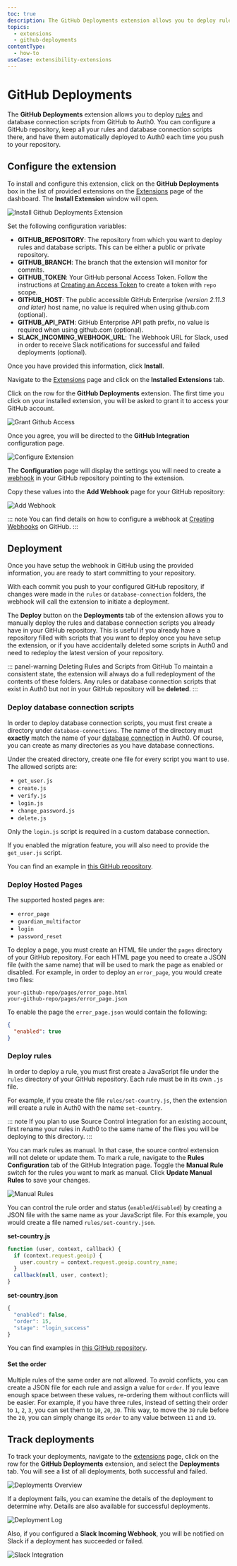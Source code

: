 ```yaml
---
toc: true
description: The GitHub Deployments extension allows you to deploy rules and database connection scripts from GitHub to Auth0.
topics:
  - extensions
  - github-deployments
contentType:
  - how-to
useCase: extensibility-extensions
---
```


# GitHub Deployments

The **GitHub Deployments** extension allows you to deploy [rules](/rules) and database connection scripts from GitHub to Auth0. You can configure a GitHub repository, keep all your rules and database connection scripts there, and have them automatically deployed to Auth0 each time you push to your repository.

## Configure the extension

To install and configure this extension, click on the __GitHub Deployments__ box in the list of provided extensions on the [Extensions](${manage_url}/#/extensions) page of the dashboard. The __Install Extension__ window will open.

![Install Github Deployments Extension](/media/articles/extensions/github-deploy/install-extension.png)

Set the following configuration variables:

- **GITHUB_REPOSITORY**: The repository from which you want to deploy rules and database scripts. This can be either a public or private repository.
- **GITHUB_BRANCH**: The branch that the extension will monitor for commits.
- **GITHUB_TOKEN**: Your GitHub personal Access Token. Follow the instructions at [Creating an Access Token](https://help.github.com/articles/creating-an-access-token-for-command-line-use/#creating-a-token) to create a token with `repo` scope.
- **GITHUB_HOST**: The public accessible GitHub Enterprise _(version 2.11.3 and later)_ host name, no value is required when using github.com (optional).
- **GITHUB_API_PATH**: GitHub Enterprise API path prefix, no value is required when using github.com (optional).
- **SLACK_INCOMING_WEBHOOK_URL**: The Webhook URL for Slack, used in order to receive Slack notifications for successful and failed deployments (optional).


Once you have provided this information, click **Install**.

Navigate to the [Extensions](${manage_url}/#/extensions) page and click on the __Installed Extensions__ tab.

Click on the row for the __GitHub Deployments__ extension. The first time you click on your installed extension, you will be asked to grant it to access your GitHub account.

![Grant Github Access](/media/articles/extensions/github-deploy/grant-access.png)

Once you agree, you will be directed to the __GitHub Integration__ configuration page.

![Configure Extension](/media/articles/extensions/github-deploy/configure-extension.png)

The __Configuration__ page will display the settings you will need to create a [webhook](https://developer.github.com/webhooks/) in your GitHub repository pointing to the extension.

Copy these values into the **Add Webhook** page for your GitHub repository:

![Add Webhook](/media/articles/extensions/github-deploy/add-webhook.png)

::: note
You can find details on how to configure a webhook at [Creating Webhooks](https://developer.github.com/webhooks/creating/) on GitHub.
:::

## Deployment

Once you have setup the webhook in GitHub using the provided information, you are ready to start committing to your repository.

With each commit you push to your configured GitHub repository, if changes were made in the `rules` or `database-connection` folders, the webhook will call the extension to initiate a deployment.

The __Deploy__ button on the **Deployments** tab of the  extension allows you to manually deploy the rules and database connection scripts you already have in your GitHub repository. This is useful if you already have a repository filled with scripts that you want to deploy once you have setup the extension, or if you have accidentally deleted some scripts in Auth0 and need to redeploy the latest version of your repository.

::: panel-warning Deleting Rules and Scripts from GitHub
To maintain a consistent state, the extension will always do a full redeployment of the contents of these folders. Any rules or database connection scripts that exist in Auth0 but not in your GitHub repository will be __deleted__.
:::

### Deploy database connection scripts

In order to deploy database connection scripts, you must first create a directory under `database-connections`. The name of the directory must __exactly__ match the name of your [database connection](${manage_url}/#/connections/database) in Auth0. Of course, you can create as many directories as you have database connections.

Under the created directory, create one file for every script you want to use. The allowed scripts are:

- `get_user.js`
- `create.js`
- `verify.js`
- `login.js`
- `change_password.js`
- `delete.js`

Only the `login.js` script is required in a custom database connection.

If you enabled the migration feature, you will also need to provide the `get_user.js` script.

You can find an example in [this GitHub repository](https://github.com/auth0-samples/github-source-control-integration/tree/master/database-connections/my-custom-db).

### Deploy Hosted Pages

The supported hosted pages are:
- `error_page`
- `guardian_multifactor`
- `login`
- `password_reset`

To deploy a page, you must create an HTML file under the `pages` directory of your GitHub repository. For each HTML page you need to create a JSON file (with the same name) that will be used to mark the page as enabled or disabled. For example, in order to deploy an `error_page`, you would create two files:

```text
your-github-repo/pages/error_page.html
your-github-repo/pages/error_page.json
```

To enable the page the `error_page.json` would contain the following:

```json
{
  "enabled": true
}
```

### Deploy rules

In order to deploy a rule, you must first create a JavaScript file under the `rules` directory of your GitHub repository. Each rule must be in its own `.js` file.

For example, if you create the file `rules/set-country.js`, then the extension will create a rule in Auth0 with the name `set-country`.

::: note
If you plan to use Source Control integration for an existing account, first rename your rules in Auth0 to the same name of the files you will be deploying to this directory.
:::

You can mark rules as manual. In that case, the source control extension will not delete or update them. To mark a rule, navigate to the **Rules Configuration** tab of the GitHub Integration page. Toggle the **Manual Rule** switch for the rules you want to mark as manual. Click **Update Manual Rules** to save your changes.

![Manual Rules](/media/articles/extensions/github-deploy/manual-rules.png)

You can control the rule order and status (`enabled`/`disabled`) by creating a JSON file with the same name as your JavaScript file. For this example, you would create a file named `rules/set-country.json`.

__set-country.js__
```javascript
function (user, context, callback) {
  if (context.request.geoip) {
    user.country = context.request.geoip.country_name;
  }
  callback(null, user, context);
}
```

__set-country.json__
```javascript
{
  "enabled": false,
  "order": 15,
  "stage": "login_success"
}
```

You can find examples in [this GitHub repository](https://github.com/auth0-samples/github-source-control-integration/tree/master/rules).

#### Set the order

Multiple rules of the same order are not allowed. To avoid conflicts, you can create a JSON file for each rule and assign a value for `order`. If you leave enough space between these values, re-ordering them without conflicts will be easier. For example, if you have three rules, instead of setting their order to `1`, `2`, `3`, you can set them to `10`, `20`, `30`. This way, to move the `30` rule before the `20`, you can simply change its `order` to any value between `11` and `19`.

## Track deployments

To track your deployments, navigate to the [extensions](${manage_url}/#/extensions) page, click on the row for the __GitHub Deployments__ extension, and select the __Deployments__ tab. You will see a list of all deployments, both successful and failed.

![Deployments Overview](/media/articles/extensions/github-deploy/deployments-overview.png)

If a deployment fails, you can examine the details of the deployment to determine why. Details are also available for successful deployments.

![Deployment Log](/media/articles/extensions/github-deploy/deployment-log.png)

Also, if you configured a **Slack Incoming Webhook**, you will be notified on Slack if a deployment has succeeded or failed.

![Slack Integration](/media/articles/extensions/github-deploy/slack-messages.png)
